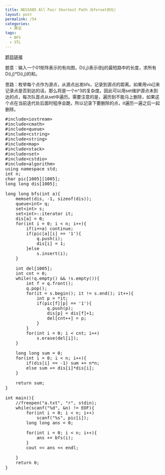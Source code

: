 ```yaml
---
title: NEU1685 All Pair Shortest Path（bfs+set优化）
layout: post
permalink: /54
categories:
  - 算法
tags:
  - BFS
  - STL
---
```

<a href="http://acm.neu.edu.cn/hustoj/problem.php?id=1685" target="_blank">题目链接</a>

题意：输入一个01矩阵表示的有向图，D(i,j)表示i到j的最短路中的长度，求所有D(i,j)*D(i,j)的和。

思路：枚举每个点作为源点，从源点出发bfs，记录到源点的距离。如果用vis[]来记录点是否到达的话，那么将是一个n^3的复杂度。因此可以用set维护源点未到达的点，每次队首点从set中遍历。需要注意的是，遍历到不能马上删除，如果这个点在当前迭代处后面时程序会跪，所以记录下要删除的点，it遍历一遍之后一起删除。

<pre class="brush: cpp; title: ; notranslate" title="">#include&lt;iostream&gt;
#include&lt;cmath&gt;
#include&lt;queue&gt;
#include&lt;cstring&gt;
#include&lt;string&gt;
#include&lt;map&gt;
#include&lt;stack&gt;
#include&lt;set&gt;
#include&lt;cstdio&gt;
#include&lt;algorithm&gt;
using namespace std;
int n;
char pic[1005][1005];
long long dis[1005];

long long bfs(int a){
    memset(dis, -1, sizeof(dis));
    queue&lt;int&gt; q;
    set&lt;int&gt; s;
    set&lt;int&gt;::iterator it;
    dis[a] = 0;
    for(int i = 0; i &lt; n; i++){
        if(i==a) continue;
        if(pic[a][i] == '1'){
            q.push(i);
            dis[i] = 1;
        }else
            s.insert(i);
    }

    int del[1005];
    int cnt = 0;
    while(!q.empty() && !s.empty()){
        int f = q.front();
        q.pop();
        for(it = s.begin(); it != s.end(); it++){
            int p = *it;
            if(pic[f][p] == '1'){
                q.push(p);
                dis[p] = dis[f]+1;
                del[cnt++] = p;
            }
        }
        for(int i = 0; i &lt; cnt; i++)
            s.erase(del[i]);
    }

    long long sum = 0;
    for(int i = 0; i &lt; n; i++){
        if(dis[i] == -1) sum += n*n;
        else sum += dis[i]*dis[i];
    }

    return sum;
}

int main(){
    //freopen("a.txt", "r", stdin);
    while(scanf("%d", &n) != EOF){
        for(int i = 0; i &lt; n; i++)
            scanf("%s", pic[i]);
        long long ans = 0;

        for(int i = 0; i &lt; n; i++){
            ans += bfs(i);
        }
        cout &lt;&lt; ans &lt;&lt; endl;

    }
    return 0;
}
</pre>